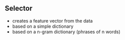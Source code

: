 Selector
---

- creates a feature vector from the data
- based on a simple dictionary
- based on a n-gram dictionary (phrases of n words)

